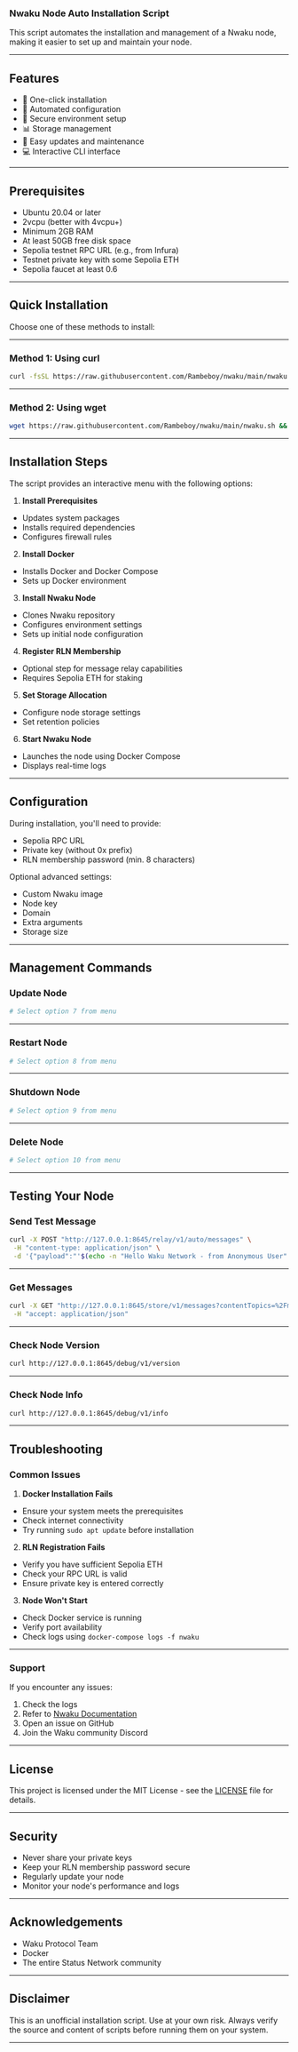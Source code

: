 ### Nwaku Node Auto Installation Script

This script automates the installation and management of a Nwaku node, making it easier to set up and maintain your node.

---

## Features

- 🚀 One-click installation
- 🔧 Automated configuration
- 🔐 Secure environment setup
- 📊 Storage management
- 🔄 Easy updates and maintenance
- 💻 Interactive CLI interface

---

## Prerequisites

- Ubuntu 20.04 or later
- 2vcpu (better with 4vcpu+)
- Minimum 2GB RAM
- At least 50GB free disk space
- Sepolia testnet RPC URL (e.g., from Infura)
- Testnet private key with some Sepolia ETH
- Sepolia faucet at least 0.6

---

## Quick Installation

Choose one of these methods to install:

---

### Method 1: Using curl

```bash
curl -fsSL https://raw.githubusercontent.com/Rambeboy/nwaku/main/nwaku.sh -o nwaku.sh && chmod +x nwaku.sh && sudo ./nwaku.sh
```

---

### Method 2: Using wget

```bash
wget https://raw.githubusercontent.com/Rambeboy/nwaku/main/nwaku.sh && chmod +x nwaku.sh && sudo ./nwaku.sh
```

---

## Installation Steps

The script provides an interactive menu with the following options:

1. **Install Prerequisites**

- Updates system packages
- Installs required dependencies
- Configures firewall rules

2. **Install Docker**

- Installs Docker and Docker Compose
- Sets up Docker environment

3. **Install Nwaku Node**

- Clones Nwaku repository
- Configures environment settings
- Sets up initial node configuration

4. **Register RLN Membership**

- Optional step for message relay capabilities
- Requires Sepolia ETH for staking

5. **Set Storage Allocation**

- Configure node storage settings
- Set retention policies

6. **Start Nwaku Node**

- Launches the node using Docker Compose
- Displays real-time logs

---

## Configuration

During installation, you'll need to provide:

- Sepolia RPC URL
- Private key (without 0x prefix)
- RLN membership password (min. 8 characters)

Optional advanced settings:

- Custom Nwaku image
- Node key
- Domain
- Extra arguments
- Storage size

---

## Management Commands

### Update Node

```bash
# Select option 7 from menu
```

---

### Restart Node

```bash
# Select option 8 from menu
```

---

### Shutdown Node

```bash
# Select option 9 from menu
```

---

### Delete Node

```bash
# Select option 10 from menu
```

---

## Testing Your Node

### Send Test Message

```bash
curl -X POST "http://127.0.0.1:8645/relay/v1/auto/messages" \
 -H "content-type: application/json" \
 -d '{"payload":"'$(echo -n "Hello Waku Network - from Anonymous User" | base64)'","contentTopic":"/my-app/2/chatroom-1/proto"}'
```

---

### Get Messages

```bash
curl -X GET "http://127.0.0.1:8645/store/v1/messages?contentTopics=%2Fmy-app%2F2%2Fchatroom-1%2Fproto&pageSize=50&ascending=true" \
 -H "accept: application/json"
```

---

### Check Node Version

```bash
curl http://127.0.0.1:8645/debug/v1/version
```

---

### Check Node Info

```bash
curl http://127.0.0.1:8645/debug/v1/info
```

---

## Troubleshooting

### Common Issues

1. **Docker Installation Fails**

- Ensure your system meets the prerequisites
- Check internet connectivity
- Try running `sudo apt update` before installation

2. **RLN Registration Fails**

- Verify you have sufficient Sepolia ETH
- Check your RPC URL is valid
- Ensure private key is entered correctly

3. **Node Won't Start**
- Check Docker service is running
- Verify port availability
- Check logs using `docker-compose logs -f nwaku`

---

### Support

If you encounter any issues:

1. Check the logs
2. Refer to [Nwaku Documentation](https://docs.waku.org/)
3. Open an issue on GitHub
4. Join the Waku community Discord

---

## License

This project is licensed under the MIT License - see the [LICENSE](LICENSE) file for details.

---

## Security

- Never share your private keys
- Keep your RLN membership password secure
- Regularly update your node
- Monitor your node's performance and logs

---

## Acknowledgements

- Waku Protocol Team
- Docker
- The entire Status Network community

---

## Disclaimer

This is an unofficial installation script. Use at your own risk. Always verify the source and content of scripts before running them on your system.

---
